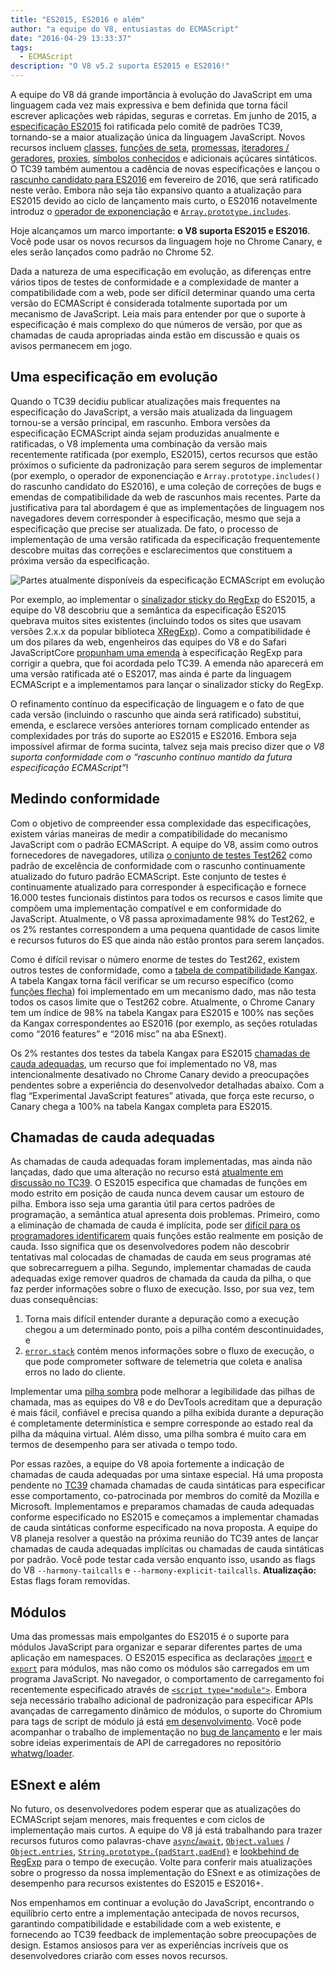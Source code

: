 ```yaml
---
title: "ES2015, ES2016 e além"
author: "a equipe do V8, entusiastas do ECMAScript"
date: "2016-04-29 13:33:37"
tags: 
  - ECMAScript
description: "O V8 v5.2 suporta ES2015 e ES2016!"
---
```

A equipe do V8 dá grande importância à evolução do JavaScript em uma linguagem cada vez mais expressiva e bem definida que torna fácil escrever aplicações web rápidas, seguras e corretas. Em junho de 2015, a [especificação ES2015](https://www.ecma-international.org/ecma-262/6.0/) foi ratificada pelo comitê de padrões TC39, tornando-se a maior atualização única da linguagem JavaScript. Novos recursos incluem [classes](https://developer.mozilla.org/en-US/docs/Web/JavaScript/Reference/Classes), [funções de seta](https://developer.mozilla.org/en-US/docs/Web/JavaScript/Reference/Functions/Arrow_functions), [promessas](https://developer.mozilla.org/en-US/docs/Web/JavaScript/Reference/Global_Objects/Promise), [iteradores / geradores](https://developer.mozilla.org/en-US/docs/Web/JavaScript/Guide/Iterators_and_Generators), [proxies](https://developer.mozilla.org/en-US/docs/Web/JavaScript/Reference/Global_Objects/Proxy), [símbolos conhecidos](https://developer.mozilla.org/en-US/docs/Web/JavaScript/Reference/Global_Objects/Symbol#Well-known_symbols) e adicionais açúcares sintáticos. O TC39 também aumentou a cadência de novas especificações e lançou o [rascunho candidato para ES2016](https://tc39.es/ecma262/2016/) em fevereiro de 2016, que será ratificado neste verão. Embora não seja tão expansivo quanto a atualização para ES2015 devido ao ciclo de lançamento mais curto, o ES2016 notavelmente introduz o [operador de exponenciação](https://developer.mozilla.org/en-US/docs/Web/JavaScript/Reference/Operators/Arithmetic_Operators#Exponentiation) e [`Array.prototype.includes`](https://developer.mozilla.org/en-US/docs/Web/JavaScript/Reference/Global_Objects/Array/includes).

<!--truncate-->
Hoje alcançamos um marco importante: **o V8 suporta ES2015 e ES2016**. Você pode usar os novos recursos da linguagem hoje no Chrome Canary, e eles serão lançados como padrão no Chrome 52.

Dada a natureza de uma especificação em evolução, as diferenças entre vários tipos de testes de conformidade e a complexidade de manter a compatibilidade com a web, pode ser difícil determinar quando uma certa versão do ECMAScript é considerada totalmente suportada por um mecanismo de JavaScript. Leia mais para entender por que o suporte à especificação é mais complexo do que números de versão, por que as chamadas de cauda apropriadas ainda estão em discussão e quais os avisos permanecem em jogo.

## Uma especificação em evolução

Quando o TC39 decidiu publicar atualizações mais frequentes na especificação do JavaScript, a versão mais atualizada da linguagem tornou-se a versão principal, em rascunho. Embora versões da especificação ECMAScript ainda sejam produzidas anualmente e ratificadas, o V8 implementa uma combinação da versão mais recentemente ratificada (por exemplo, ES2015), certos recursos que estão próximos o suficiente da padronização para serem seguros de implementar (por exemplo, o operador de exponenciação e `Array.prototype.includes()` do rascunho candidato do ES2016), e uma coleção de correções de bugs e emendas de compatibilidade da web de rascunhos mais recentes. Parte da justificativa para tal abordagem é que as implementações de linguagem nos navegadores devem corresponder à especificação, mesmo que seja a especificação que precise ser atualizada. De fato, o processo de implementação de uma versão ratificada da especificação frequentemente descobre muitas das correções e esclarecimentos que constituem a próxima versão da especificação.

![Partes atualmente disponíveis da especificação ECMAScript em evolução](/_img/modern-javascript/shipped-features.png)

Por exemplo, ao implementar o [sinalizador sticky do RegExp](https://developer.mozilla.org/en-US/docs/Web/JavaScript/Reference/Global_Objects/RegExp/sticky) do ES2015, a equipe do V8 descobriu que a semântica da especificação ES2015 quebrava muitos sites existentes (incluindo todos os sites que usavam versões 2.x.x da popular biblioteca [XRegExp](https://github.com/slevithan/xregexp)). Como a compatibilidade é um dos pilares da web, engenheiros das equipes do V8 e do Safari JavaScriptCore [propunham uma emenda](https://github.com/tc39/ecma262/pull/511) à especificação RegExp para corrigir a quebra, que foi acordada pelo TC39. A emenda não aparecerá em uma versão ratificada até o ES2017, mas ainda é parte da linguagem ECMAScript e a implementamos para lançar o sinalizador sticky do RegExp.

O refinamento contínuo da especificação de linguagem e o fato de que cada versão (incluindo o rascunho que ainda será ratificado) substitui, emenda, e esclarece versões anteriores tornam complicado entender as complexidades por trás do suporte ao ES2015 e ES2016. Embora seja impossível afirmar de forma sucinta, talvez seja mais preciso dizer que _o V8 suporta conformidade com o “rascunho contínuo mantido da futura especificação ECMAScript”_!

## Medindo conformidade

Com o objetivo de compreender essa complexidade das especificações, existem várias maneiras de medir a compatibilidade do mecanismo JavaScript com o padrão ECMAScript. A equipe do V8, assim como outros fornecedores de navegadores, utiliza [o conjunto de testes Test262](https://github.com/tc39/test262) como padrão de excelência de conformidade com o rascunho continuamente atualizado do futuro padrão ECMAScript. Este conjunto de testes é continuamente atualizado para corresponder à especificação e fornece 16.000 testes funcionais distintos para todos os recursos e casos limite que compõem uma implementação compatível e em conformidade do JavaScript. Atualmente, o V8 passa aproximadamente 98% do Test262, e os 2% restantes correspondem a uma pequena quantidade de casos limite e recursos futuros do ES que ainda não estão prontos para serem lançados.

Como é difícil revisar o número enorme de testes do Test262, existem outros testes de conformidade, como a [tabela de compatibilidade Kangax](http://kangax.github.io/compat-table/ES2015/). A tabela Kangax torna fácil verificar se um recurso específico (como [funções flecha](https://developer.mozilla.org/pt-BR/docs/Web/JavaScript/Reference/Functions/Arrow_functions)) foi implementado em um mecanismo dado, mas não testa todos os casos limite que o Test262 cobre. Atualmente, o Chrome Canary tem um índice de 98% na tabela Kangax para ES2015 e 100% nas seções da Kangax correspondentes ao ES2016 (por exemplo, as seções rotuladas como “2016 features” e “2016 misc” na aba ESnext).

Os 2% restantes dos testes da tabela Kangax para ES2015 [chamadas de cauda adequadas](http://www.2ality.com/2015/06/tail-call-optimization.html), um recurso que foi implementado no V8, mas intencionalmente desativado no Chrome Canary devido a preocupações pendentes sobre a experiência do desenvolvedor detalhadas abaixo. Com a flag “Experimental JavaScript features” ativada, que força este recurso, o Canary chega a 100% na tabela Kangax completa para ES2015.

## Chamadas de cauda adequadas

As chamadas de cauda adequadas foram implementadas, mas ainda não lançadas, dado que uma alteração no recurso está [atualmente em discussão no TC39](https://github.com/tc39/proposal-ptc-syntax). O ES2015 especifica que chamadas de funções em modo estrito em posição de cauda nunca devem causar um estouro de pilha. Embora isso seja uma garantia útil para certos padrões de programação, a semântica atual apresenta dois problemas. Primeiro, como a eliminação de chamada de cauda é implícita, pode ser [difícil para os programadores identificarem](http://2ality.com/2015/06/tail-call-optimization.html#checking-whether-a-function-call-is-in-a-tail-position) quais funções estão realmente em posição de cauda. Isso significa que os desenvolvedores podem não descobrir tentativas mal colocadas de chamadas de cauda em seus programas até que sobrecarreguem a pilha. Segundo, implementar chamadas de cauda adequadas exige remover quadros de chamada da cauda da pilha, o que faz perder informações sobre o fluxo de execução. Isso, por sua vez, tem duas consequências:

1. Torna mais difícil entender durante a depuração como a execução chegou a um determinado ponto, pois a pilha contém descontinuidades, e
2. [`error.stack`](https://developer.mozilla.org/pt-BR/docs/Web/JavaScript/Reference/Global_Objects/Error/Stack) contém menos informações sobre o fluxo de execução, o que pode comprometer software de telemetria que coleta e analisa erros no lado do cliente.

Implementar uma [pilha sombra](https://bugs.webkit.org/attachment.cgi?id=274472&action=review) pode melhorar a legibilidade das pilhas de chamada, mas as equipes do V8 e do DevTools acreditam que a depuração é mais fácil, confiável e precisa quando a pilha exibida durante a depuração é completamente determinística e sempre corresponde ao estado real da pilha da máquina virtual. Além disso, uma pilha sombra é muito cara em termos de desempenho para ser ativada o tempo todo.

Por essas razões, a equipe do V8 apoia fortemente a indicação de chamadas de cauda adequadas por uma sintaxe especial. Há uma proposta pendente no [TC39](https://github.com/tc39/proposal-ptc-syntax) chamada chamadas de cauda sintáticas para especificar esse comportamento, co-patrocinada por membros do comitê da Mozilla e Microsoft. Implementamos e preparamos chamadas de cauda adequadas conforme especificado no ES2015 e começamos a implementar chamadas de cauda sintáticas conforme especificado na nova proposta. A equipe do V8 planeja resolver a questão na próxima reunião do TC39 antes de lançar chamadas de cauda adequadas implícitas ou chamadas de cauda sintáticas por padrão. Você pode testar cada versão enquanto isso, usando as flags do V8 `--harmony-tailcalls` e `--harmony-explicit-tailcalls`. **Atualização:** Estas flags foram removidas.

## Módulos

Uma das promessas mais empolgantes do ES2015 é o suporte para módulos JavaScript para organizar e separar diferentes partes de uma aplicação em namespaces. O ES2015 especifica as declarações [`import`](https://developer.mozilla.org/pt-BR/docs/Web/JavaScript/Reference/Statements/import) e [`export`](https://developer.mozilla.org/pt-BR/docs/Web/JavaScript/Reference/Statements/export) para módulos, mas não como os módulos são carregados em um programa JavaScript. No navegador, o comportamento de carregamento foi recentemente especificado através de [`<script type="module">`](https://blog.whatwg.org/js-modules). Embora seja necessário trabalho adicional de padronização para especificar APIs avançadas de carregamento dinâmico de módulos, o suporte do Chromium para tags de script de módulo já está [em desenvolvimento](https://groups.google.com/a/chromium.org/d/msg/blink-dev/uba6pMr-jec/tXdg6YYPBAAJ). Você pode acompanhar o trabalho de implementação no [bug de lançamento](https://bugs.chromium.org/p/v8/issues/detail?id=1569) e ler mais sobre ideias experimentais de API de carregadores no repositório [whatwg/loader](https://github.com/whatwg/loader).

## ESnext e além

No futuro, os desenvolvedores podem esperar que as atualizações do ECMAScript sejam menores, mais frequentes e com ciclos de implementação mais curtos. A equipe do V8 já está trabalhando para trazer recursos futuros como palavras-chave [`async`/`await`](https://github.com/tc39/ecmascript-asyncawait), [`Object.values`](https://developer.mozilla.org/en-US/docs/Web/JavaScript/Reference/Global_Objects/Object/values) / [`Object.entries`](https://developer.mozilla.org/en-US/docs/Web/JavaScript/Reference/Global_Objects/Object/entries), [`String.prototype.{padStart,padEnd}`](http://tc39.es/proposal-string-pad-start-end/) e [lookbehind de RegExp](/blog/regexp-lookbehind-assertions) para o tempo de execução. Volte para conferir mais atualizações sobre o progresso da nossa implementação do ESnext e as otimizações de desempenho para recursos existentes do ES2015 e ES2016+.

Nos empenhamos em continuar a evolução do JavaScript, encontrando o equilíbrio certo entre a implementação antecipada de novos recursos, garantindo compatibilidade e estabilidade com a web existente, e fornecendo ao TC39 feedback de implementação sobre preocupações de design. Estamos ansiosos para ver as experiências incríveis que os desenvolvedores criarão com esses novos recursos.
